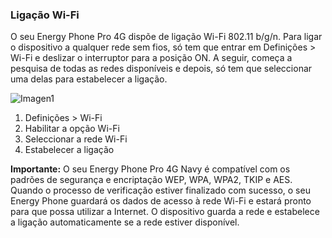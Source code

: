 ### Ligação Wi-Fi

O seu Energy Phone Pro 4G dispõe de ligação Wi-Fi 802.11 b/g/n. Para ligar o dispositivo a qualquer rede sem fios, só tem que entrar em Definições > Wi-Fi e deslizar o interruptor para a posição ON. A seguir, começa a pesquisa de todas as redes disponíveis e depois, só tem que seleccionar uma delas para estabelecer a ligação.

![Imagen1](http://static.energysistem.com/images/manuals/42674/56e998fa918d2.jpg)

1. Definições > Wi-Fi
2. Habilitar a opção Wi-Fi
3. Seleccionar a rede Wi-Fi
4. Estabelecer a ligação

**Importante:** O seu Energy Phone Pro 4G Navy é compatível com os padrões de segurança e encriptação WEP, WPA, WPA2, TKIP e AES. Quando o processo de verificação estiver finalizado com sucesso, o seu Energy Phone guardará os dados de acesso à rede Wi-Fi e estará pronto para que possa utilizar a Internet. O dispositivo guarda a rede e estabelece a ligação automaticamente se a rede estiver disponível.
